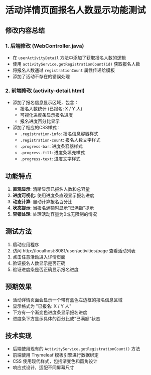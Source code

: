 # 活动详情页面报名人数显示功能测试

## 修改内容总结

### 1. 后端修改 (WebController.java)
- 在 `userActivityDetail` 方法中添加了获取报名人数的逻辑
- 使用 `activityService.getRegistrationCount(id)` 获取报名人数
- 将报名人数通过 `registrationCount` 属性传递给模板
- 添加了活动不存在的错误处理

### 2. 前端修改 (activity-detail.html)
- 添加了报名信息显示区域，包含：
  - 报名人数统计 (已报名: X / Y 人)
  - 可视化进度条显示报名进度
  - 报名进度百分比显示
- 添加了相应的CSS样式：
  - `.registration-info`: 报名信息容器样式
  - `.registration-count`: 报名人数文字样式
  - `.progress-bar`: 进度条容器样式
  - `.progress-fill`: 进度条填充样式
  - `.progress-text`: 进度文字样式

## 功能特点

1. **直观显示**: 清晰显示已报名人数和总容量
2. **进度可视化**: 使用进度条直观显示报名进度
3. **动态计算**: 自动计算报名百分比
4. **状态提示**: 当报名满额时显示"已满额"提示
5. **容错处理**: 处理活动容量为0或无限制的情况

## 测试方法

1. 启动应用程序
2. 访问 http://localhost:8081/user/activities/page 查看活动列表
3. 点击任意活动进入详情页面
4. 验证报名人数显示是否正确
5. 验证进度条是否正确显示报名进度

## 预期效果

- 活动详情页面会显示一个带有蓝色左边框的报名信息区域
- 显示格式为 "已报名: X / Y 人"
- 下方有一个渐变色进度条显示报名进度
- 进度条下方显示具体的百分比或"已满额"状态

## 技术实现

- 后端使用现有的 `ActivityService.getRegistrationCount()` 方法
- 前端使用 Thymeleaf 模板引擎进行数据绑定
- CSS 使用现代样式，包括渐变色和圆角设计
- 响应式设计，适配不同屏幕尺寸
